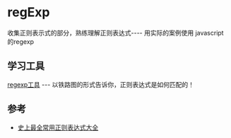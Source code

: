 # regExp

收集正则表示式的部分，熟练理解正则表达式---- 用实际的案例使用 javascript 的regexp

## 学习工具

[regexp工具](https://regexper.com/) --- 以铁路图的形式告诉你，正则表达式是如何匹配的！

## 参考

- [史上最全常用正则表达式大全](https://www.cnblogs.com/fozero/p/7868687.html)
